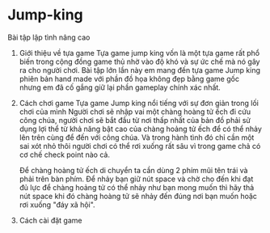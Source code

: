 # Jump-king
Bài tập lập tình nâng cao

1. Giới thiệu về tựa game
  Tựa game jump king vốn là một tựa game rất phổ biến trong cộng đồng game thủ nhờ vào độ khó và sự ức chế mà nó gây ra cho người chơi.
  Bài tập lớn lần này em mang đến tựa game Jump king phiên bản hand made với phần đồ họa không đẹp bằng game gốc nhưng em đã cố gắng giữ lại phần gameplay chính xác nhất.
  
2. Cách chơi game
    Tựa game Jump king nổi tiếng với sự đơn giản trong lối chơi của mình
    Người chơi sẽ nhập vai một chàng hoàng tử ếch đi cứu công chúa, người chơi sẽ bắt đầu từ nơi thấp nhất của bản đồ phải sử dụng lợi thể từ khả năng bật cao của chàng hoảng tử ếch để có thể nhảy lên trên cùng để đến với công chúa. Và trong hành tình đó chỉ cần một sai xót nhỏ thôi người chơi có thể rơi xuống rất sâu vì trong game chả có cơ chế check point nào cả.
    
    Để chàng hoàng tử ếch di chuyển ta cần dùng 2 phím mũi tên trái và phải trên bàn phím. Để nhảy bạn giữ nút space và chờ cho đến khi đạt đủ lực để chàng hoảng tử có thể nhảy như bạn mong muốn thì hãy thả nút space khi đó chàng hoàng tử sẽ nhảy đến đúng nơi bạn muốn hoặc rơi xuống "đáy xã hội".
    
3. Cách cài đặt game


  
